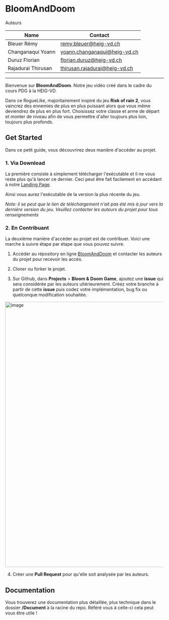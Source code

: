 # BloomAndDoom

Auteurs

| Name               | Contact                      |
| ------------------ | ---------------------------- |
| Bleuer Rémy        | remy.bleuer@heig-vd.ch       |
| Changanaqui Yoann  | yoann.changanaqui@heig-vd.ch |
| Duruz Florian      | florian.duruz@heig-vd.ch     |
| Rajadurai Thirusan | thirusan.rajadurai@heig-vd.ch|

---

Bienvenue sur **BloomAndDoom**. Notre jeu vidéo créé dans le cadre du cours PDG à la HEIG-VD.

Dans ce RogueLike, majoritairement inspiré du jeu **Risk of rain 2**, vous vaincrez des ennemies de plus en plus puissant alors que vous même deviendrez de plus en plus fort. Choisissez votre classe et arme de départ et monter de niveau afin de vous permettre d'aller toujours plus loin, toujours plus profonds.

## Get Started

Dans ce petit guide, vous découvrirez deux manière d'accéder au projet.

### 1. Via Download

La première consiste à simplement télécharger l'exécutable et il ne vous reste plus qu'à lancer ce dernier. Ceci peut être fait facilement en accédant à notre [Landing Page](https://remyblr.github.io/BloomAndDoom/).

Ainsi vous aurez l'exécutable de la version la plus récente du jeu.

*Note: il se peut que le lien de téléchargement n'ait pas été mis à jour vers la dernière version du jeu. Veuillez contacter les auteurs du projet pour tous renseignements*

### 2. En Contribuant

La deuxième manière d'accéder au projet est de contribuer. Voici une marche à suivre étape par étape que vous pouvez suivre.

1. Accéder au répository en ligne [BloomAndDoom](https://github.com/RemyBlr/BloomAndDoom) et contacter les auteurs du projet pour recevoir les accès.

2. Cloner ou forker le projet.

3. Sur Github, dans **Projects** > **Bloom & Doom Game**, ajoutez une **issue** qui sera considérée par les auteurs ultérieurement. Créez votre branche à partir de cette **issue** puis codez votre implémentation, bug fix ou quelconque modification souhaitée.
<img width="1083" height="843" alt="image" src="https://github.com/user-attachments/assets/b957cb22-06d8-44a7-83d6-16e33117b896" />

4. Créer une **Pull Request** pour qu'elle soit analysée par les auteurs.

## Documentation

Vous trouverez une documentation plus détaillée, plus technique dans le dossier **/Document** à la racine du repo. Référé vous à celle-ci cela peut vous être utile !
